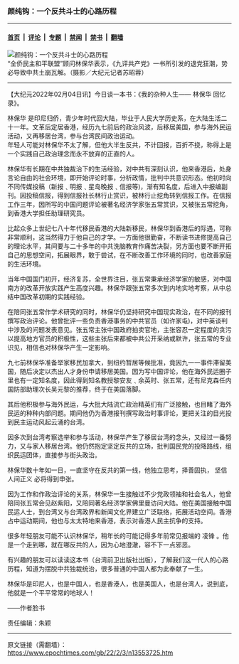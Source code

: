 ### 颜纯钩﻿：一个反共斗士的心路历程

---

#### [首页](../../../..?n13553725) &nbsp;|&nbsp; [评论](../../../../../epoch-comment?n13553725) &nbsp;|&nbsp; [专题](../../../../../epoch-special?n13553725) &nbsp;|&nbsp; [禁闻](../../../../../epoch-news?n13553725) &nbsp;|&nbsp; [禁书](../../../../../books?n13553725) &nbsp;|&nbsp; [翻墙](https://github.com/gfw-breaker/nogfw/blob/master/README.md?n13553725)


<div><img alt="颜纯钩﻿：一个反共斗士的心路历程" class="attachment-djy_600_400 size-djy_600_400 wp-post-image" src="https://i.epochtimes.com/assets/uploads/2005/03/5032201541478-600x400.jpg"/>
<div class="caption">
 “全侨民主和平联盟”顾问林保华表示，《九评共产党》一书所引发的退党狂潮，势必导致中共土崩瓦解。（摄影／大纪元记者苏昭蓉）
</div></div><hr/><div class="post_content" id="artbody" itemprop="articleBody">
 <!-- article content begin -->
 <p>
  【大纪元2022年02月04日讯】今日谈一本书：《我的杂种人生——
  <ok href="https://www.epochtimes.com/gb/tag/%E6%9E%97%E4%BF%9D%E5%8D%8E.html">
   林保华
  </ok>
  回忆录》。
 </p>
 <p>
  <ok href="https://www.epochtimes.com/gb/tag/%E6%9E%97%E4%BF%9D%E5%8D%8E.html">
   林保华
  </ok>
  是印尼归侨，青少年时代回大陆，毕业于人民大学历史系，在大陆生活二十一年。文革后定居香港，经历九七前后的政治风波，后移居美国，参与海外民运活动，又再移居台湾，参与台湾民间政治运动。
  <br/>
  年轻人可能对林保华不太了解，但他大半生反共，不计回报，百折不挠，称得上是一个实践自己政治理念而永不放弃的正直的人。
 </p>
 <p>
  林保华有长期在中共独裁治下的生活经验，对中共有深刻认识，他来香港后，处身言论自由的社会环境，即开始评论时事，分析政情，批判中共意识形态。他初时向不同传媒投稿（新报﹑明报﹑星岛晚报﹑信报等)，渐有知名度，后进入中报编副刊。因投稿信报，得到信报社长林行止赏识，被林行止挖角转到信报工作。在信报工作三年，因所写的中国问题评论被著名经济学家张五常赏识，又被张五常挖角，到香港大学担任助理研究员。
 </p>
 <p>
  比起众多上世纪七八十年代移民香港的大陆新移民，林保华到香港后的际遇，可称非常顺利，这当然得力于他自己的才学。一方面他很勤奋，不断读书进修提高自己的理论水平，其间要与二十多年的中共洗脑教育作痛苦决裂，另方面也要不断开拓自己的思想空间，拓展眼界，敢于尝试，在不断改善工作环境的同时，也改善家庭的生活环境。
 </p>
 <p>
  当年中国国门初开，经济复苏，全世界注目，张五常秉承经济学家的敏感，对中国南方的改革开放实践产生高度兴趣。林保华跟张五常多次到内地实地考察，从中总结中国改革初期的实践经验。
 </p>
 <p>
  在陪同张五常作学术研究的同时，林保华仍坚持研究中国现实政治，在不同的报刊撰写政治评论。他曾批评一些负责香港事务的中共官员（如许家屯)，对中英谈判中涉及的问题发表意见。张五常主张中国政府拍卖官地，主张容忍一定程度的贪污以提高地方官员的积极性，这些主张后来都被中共公开采纳或默许，张五常的专业识见，相信也对林保华产生一定影响。
 </p>
 <p>
  九七前林保华准备举家移民加拿大，到纽约暂居等候批准，竟因九一一事件滞留美国，随后决定以杰出人才身份申请移居美国。因为写中国评论，他在海外民运圈子里也有一定知名度，因此得到知名教授黎安友﹑余英时、张五常，还有尼克森任内国防部助理次长吴元黎的推荐，终于在美国落脚。
 </p>
 <p>
  其后他积极参与海外民运，与大批大陆流亡政治精英们有广泛接触，也目睹了海外民运的种种内部问题。期间他仍为香港报刊撰写政治时事评论，更把关注的目光投到民主运动风起云涌的台湾。
 </p>
 <p>
  因多次到台湾考察选举和参与活动，林保华产生了移居台湾的念头，又经过一番努力，又与家人移居台湾。他仍然抱定坚定反共的立场，批判国民党的投降路线，组织民运团体，直接参与街头政治。
 </p>
 <p>
  林保华数十年如一日，一直坚守在反共的第一线，他独立思考，择善固执，
  <ok href="https://www.epochtimes.com/gb/tag/%E5%9D%9A%E4%BF%A1%E4%BA%BA%E9%97%B4%E6%AD%A3%E4%B9%89.html">
   坚信人间正义
  </ok>
  必将得到申张。
 </p>
 <p>
  因为工作和作政治评论的关系，林保华一生接触过不少党政领袖和社会名人，他曾陪同张五常会见赵紫阳，又陪同著名经济学家佛里曼访问大陆。他在美国接触中国民运人士，到台湾又与台湾政界和新闻文化界建立广泛联络，拓展活动空间。香港占中运动期间，他也与太太特地来香港，表示对香港人民主抗争的支持。
 </p>
 <p>
  很多年轻朋友可能不认识林保华，稍年长的可能记得多年前常见报端的
  <ok href="https://www.epochtimes.com/gb/tag/%E5%87%8C%E9%94%8B.html">
   凌锋
  </ok>
  。他是一个走到哪，就在哪反共的人，因为心地澄澈，容不下一点邪恶。
 </p>
 <p>
  有兴趣的朋友可以读读这本书（台湾前卫出版社出版），了解我们这一代人的心路历程，知道为摆脱中共独裁统治，很多普通的中国人都为此奉献了一生。
 </p>
 <p>
  林保华是印尼人，也是中国人，也是香港人，也是美国人，也是台湾人，说到底，他就是一个平平常常的地球人！
 </p>
 <p>
  ——作者脸书
 </p>
 <p>
  责任编辑：朱颖
 </p>
 <!-- article content end -->
 <div id="below_article_ad">
 </div>
</div>


---

原文链接（需翻墙）：https://www.epochtimes.com/gb/22/2/3/n13553725.htm